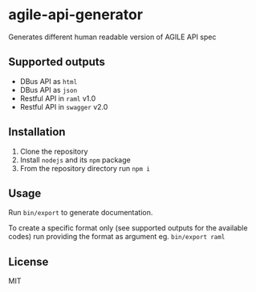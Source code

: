 # agile-api-generator
Generates different human readable version of AGILE API spec

Supported outputs
---

- DBus API as `html`
- DBus API as `json`
- Restful API in `raml` v1.0
- Restful API in `swagger` v2.0

Installation
---

1. Clone the repository
2. Install `nodejs` and its `npm` package
3. From the repository directory run `npm i`

Usage
---

Run `bin/export` to generate documentation.

To create a specific format only (see supported outputs for the available codes) run providing the format as argument eg. `bin/export raml`

License
---

MIT
